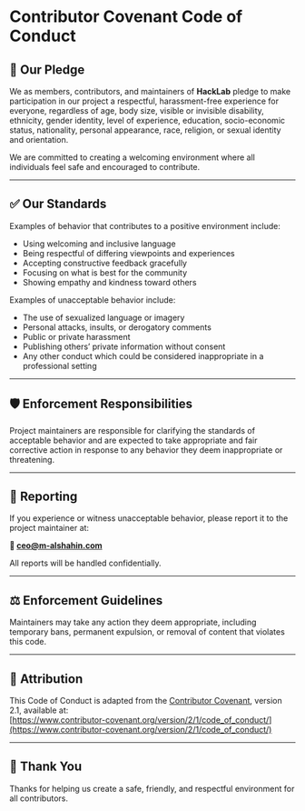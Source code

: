 # Contributor Covenant Code of Conduct

## 📜 Our Pledge

We as members, contributors, and maintainers of **HackLab** pledge to make participation in our project a respectful, harassment-free experience for everyone, regardless of age, body size, visible or invisible disability, ethnicity, gender identity, level of experience, education, socio-economic status, nationality, personal appearance, race, religion, or sexual identity and orientation.

We are committed to creating a welcoming environment where all individuals feel safe and encouraged to contribute.

---

## ✅ Our Standards

Examples of behavior that contributes to a positive environment include:

- Using welcoming and inclusive language
- Being respectful of differing viewpoints and experiences
- Accepting constructive feedback gracefully
- Focusing on what is best for the community
- Showing empathy and kindness toward others

Examples of unacceptable behavior include:

- The use of sexualized language or imagery
- Personal attacks, insults, or derogatory comments
- Public or private harassment
- Publishing others’ private information without consent
- Any other conduct which could be considered inappropriate in a professional setting

---

## 🛡️ Enforcement Responsibilities

Project maintainers are responsible for clarifying the standards of acceptable behavior and are expected to take appropriate and fair corrective action in response to any behavior they deem inappropriate or threatening.

---

## 📩 Reporting

If you experience or witness unacceptable behavior, please report it to the project maintainer at:

**📧 ceo@m-alshahin.com**

All reports will be handled confidentially.

---

## ⚖️ Enforcement Guidelines

Maintainers may take any action they deem appropriate, including temporary bans, permanent expulsion, or removal of content that violates this code.

---

## 📄 Attribution

This Code of Conduct is adapted from the [Contributor Covenant](https://www.contributor-covenant.org), version 2.1, available at:  
[https://www.contributor-covenant.org/version/2/1/code_of_conduct/](https://www.contributor-covenant.org/version/2/1/code_of_conduct/)

---

## 🙌 Thank You

Thanks for helping us create a safe, friendly, and respectful environment for all contributors.

